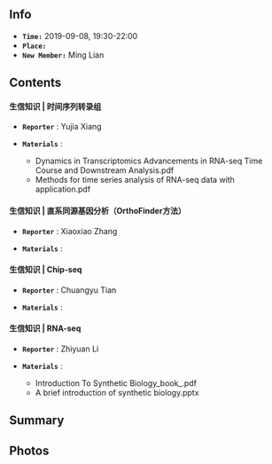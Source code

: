 ## Info

+ **`Time:`** 2019-09-08, 19:30-22:00
+ **`Place:`** 
+ **`New Member:`** Ming Lian

## Contents
#### 生信知识 | 时间序列转录组
+ **`Reporter`** : Yujia Xiang
  
+ **`Materials`** : 
  + Dynamics in Transcriptomics Advancements in RNA-seq Time Course and Downstream Analysis.pdf 
  + Methods for time series analysis of RNA-seq data with application.pdf

#### 生信知识 | 直系同源基因分析（OrthoFinder方法）
+ **`Reporter`** : Xiaoxiao Zhang
  
+ **`Materials`** : 
  
#### 生信知识 | Chip-seq
+ **`Reporter`** : Chuangyu Tian
  
+ **`Materials`** : 

#### 生信知识 | RNA-seq
+ **`Reporter`** : Zhiyuan Li
  
+ **`Materials`** : 
  + Introduction To Synthetic Biology_book_.pdf
  + A brief introduction of synthetic biology.pptx

## Summary

## Photos